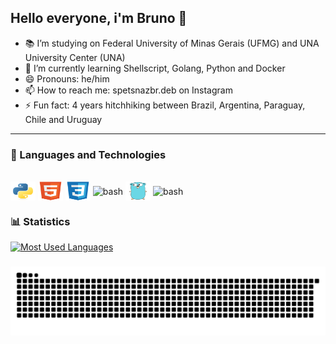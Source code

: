 ## Hello everyone, i'm Bruno 👋

- 📚 I’m studying on Federal University of Minas Gerais (UFMG) and UNA University Center (UNA)
- 🌱 I’m currently learning Shellscript, Golang, Python and Docker
- 😄 Pronouns: he/him
- 📫 How to reach me: spetsnazbr.deb on Instagram
- ⚡ Fun fact: 4 years hitchhiking between Brazil, Argentina, Paraguay, Chile and Uruguay

____________________________________

### 🤖 Languages ​​and Technologies

<div style="display: inline_block"><br>
  <img align="center" alt="python" height="30" width="40" src="https://raw.githubusercontent.com/devicons/devicon/master/icons/python/python-original.svg">
  <img align="center" alt="html" height="30" width="40" src="https://raw.githubusercontent.com/devicons/devicon/master/icons/html5/html5-original.svg">
  <img align="center" alt="CSS" height="30" width="40" src="https://raw.githubusercontent.com/devicons/devicon/master/icons/css3/css3-original.svg">
  <img align="center" alt="bash" height="30" width="40" src="https://cdn.jsdelivr.net/gh/devicons/devicon@latest/icons/bash/bash-plain.svg">
  <img align="center" alt="golang" height="30" width="40" src="https://raw.githubusercontent.com/devicons/devicon/master/icons/go/go-original.svg">
  <img align="center" alt="bash" height="40" width="50" src="https://cdn.jsdelivr.net/gh/devicons/devicon@latest/icons/docker/docker-original-wordmark.svg" />

   
</div>

### 📊 Statistics

<p>
  
<a href="https://github.com/spetsnazbr/github-readme-stats">
    <img src="https://github-readme-stats-git-masterrstaa-rickstaa.vercel.app/api/top-langs/?username=spetsnazbr&line_height=10&card_width=290&layout=compact&hide_title=false&count_private=true&langs_count=4&show_icons=true&title_color=33B3d0&hide=html,scss,less&bg_color=000&text_color=8B8B8B&border_radius=3&border_color=3b5acf&count_private=true" alt="Most Used Languages">
</a>

</p>

###

<picture align="center">
  <source media="(prefers-color-scheme: dark)" srcset="https://raw.githubusercontent.com/spetsnazbr/spetsnazbr/output/github-contribution-grid-snake-dark.svg">
  <source media="(prefers-color-scheme: light)" srcset="https://raw.githubusercontent.com/spetsnazbr/spetsnazbr/output/github-contribution-grid-snake-dark.svg">
  <img align="center" alt="github contribution grid snake animation" src="https://raw.githubusercontent.com/spetsnazbr/spetsnazbr/output/github-contribution-grid-snake.svg">
</picture>
